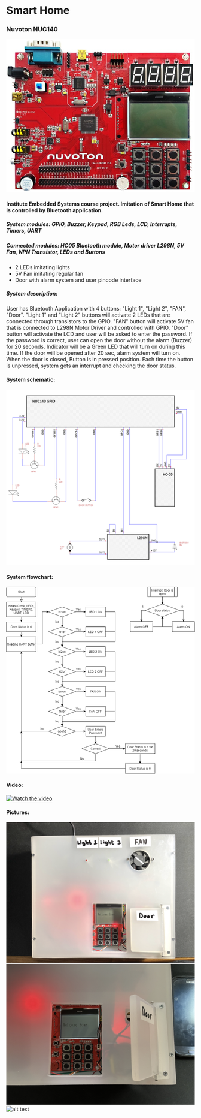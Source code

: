 # Smart Home
### Nuvoton NUC140
![alt text](https://github.com/pawelgates/Smart-Home-Project/blob/main/pics/Arm-cortex-m-nu-lb-nuc140.jpg) 
#### Institute Embedded Systems course project. Imitation of Smart Home that is controlled by Bluetooth application. 
##### System modules: GPIO, Buzzer, Keypad, RGB Leds, LCD, Interrupts, Timers, UART
##### Connected modules: HC05 Bluetooth module, Motor driver L298N, 5V Fan, NPN Transistor, LEDs and Buttons

- 2 LEDs imitating lights
- 5V Fan imitating regular fan
- Door with alarm system and user pincode interface

##### System description:
User has Bluetooth Application with 4 buttons: "Light 1", "Light 2", "FAN", "Door".
"Light 1" and "Light 2" buttons will activate 2 LEDs that are connected through transistors to the GPIO.
"FAN" button will activate 5V fan that is connected to L298N Motor Driver and controlled with GPIO.
"Door" button will activate the LCD and user will be asked to enter the password. If the password is correct, user can open the door without the alarm (Buzzer) for 20 seconds. Indicator will be a Green LED that will turn on during this time. If the door will be opened after 20 sec, alarm system will turn on. When the door is closed, Button is in pressed position. Each time the button is unpressed, system gets an interrupt and checking the door status.

#### System schematic: 

![alt text](https://github.com/pawelgates/Smart-Home-Project/blob/main/pics/tCad1.png)

#### System flowchart: 

![alt text](https://github.com/pawelgates/Smart-Home-Project/blob/main/pics/flowchart.png) 

#### Video:
[![Watch the video](https://i.imgur.com/vKb2F1B.png)](https://youtu.be/CbeWg3qcG9w)

#### Pictures:
![alt text](https://github.com/pawelgates/Smart-Home-Project/blob/main/pics/pic1.png) 
![alt text](https://github.com/pawelgates/Smart-Home-Project/blob/main/pics/pic2.png) 
![alt text](https://github.com/pawelgates/Smart-Home-Project/blob/main/pics/pic3.png) 

 

